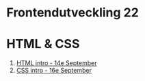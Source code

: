 # Frontendutveckling 22

# HTML & CSS
1. [HTML intro - 14e September](https://github.com/fe22-kyh/html-14e-september)
2. [CSS intro - 16e September](https://github.com/fe22-kyh/css-16e-september)
